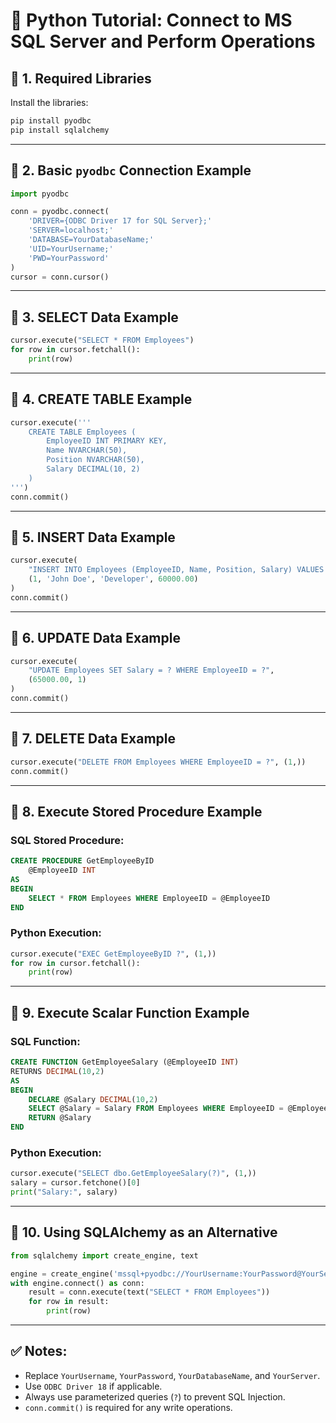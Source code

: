 # 🐍 Python Tutorial: Connect to MS SQL Server and Perform Operations

## 📌 1. Required Libraries
Install the libraries:
```bash
pip install pyodbc
pip install sqlalchemy
```

---

## 📌 2. Basic `pyodbc` Connection Example
```python
import pyodbc

conn = pyodbc.connect(
    'DRIVER={ODBC Driver 17 for SQL Server};'
    'SERVER=localhost;'
    'DATABASE=YourDatabaseName;'
    'UID=YourUsername;'
    'PWD=YourPassword'
)
cursor = conn.cursor()
```

---

## 📌 3. SELECT Data Example
```python
cursor.execute("SELECT * FROM Employees")
for row in cursor.fetchall():
    print(row)
```

---

## 📌 4. CREATE TABLE Example
```python
cursor.execute('''
    CREATE TABLE Employees (
        EmployeeID INT PRIMARY KEY,
        Name NVARCHAR(50),
        Position NVARCHAR(50),
        Salary DECIMAL(10, 2)
    )
''')
conn.commit()
```

---

## 📌 5. INSERT Data Example
```python
cursor.execute(
    "INSERT INTO Employees (EmployeeID, Name, Position, Salary) VALUES (?, ?, ?, ?)",
    (1, 'John Doe', 'Developer', 60000.00)
)
conn.commit()
```

---

## 📌 6. UPDATE Data Example
```python
cursor.execute(
    "UPDATE Employees SET Salary = ? WHERE EmployeeID = ?",
    (65000.00, 1)
)
conn.commit()
```

---

## 📌 7. DELETE Data Example
```python
cursor.execute("DELETE FROM Employees WHERE EmployeeID = ?", (1,))
conn.commit()
```

---

## 📌 8. Execute Stored Procedure Example

### SQL Stored Procedure:
```sql
CREATE PROCEDURE GetEmployeeByID
    @EmployeeID INT
AS
BEGIN
    SELECT * FROM Employees WHERE EmployeeID = @EmployeeID
END
```

### Python Execution:
```python
cursor.execute("EXEC GetEmployeeByID ?", (1,))
for row in cursor.fetchall():
    print(row)
```

---

## 📌 9. Execute Scalar Function Example

### SQL Function:
```sql
CREATE FUNCTION GetEmployeeSalary (@EmployeeID INT)
RETURNS DECIMAL(10,2)
AS
BEGIN
    DECLARE @Salary DECIMAL(10,2)
    SELECT @Salary = Salary FROM Employees WHERE EmployeeID = @EmployeeID
    RETURN @Salary
END
```

### Python Execution:
```python
cursor.execute("SELECT dbo.GetEmployeeSalary(?)", (1,))
salary = cursor.fetchone()[0]
print("Salary:", salary)
```

---

## 📌 10. Using SQLAlchemy as an Alternative
```python
from sqlalchemy import create_engine, text

engine = create_engine('mssql+pyodbc://YourUsername:YourPassword@YourServer/YourDatabaseName?driver=ODBC+Driver+17+for+SQL+Server')
with engine.connect() as conn:
    result = conn.execute(text("SELECT * FROM Employees"))
    for row in result:
        print(row)
```

---

## ✅ Notes:
- Replace `YourUsername`, `YourPassword`, `YourDatabaseName`, and `YourServer`.
- Use `ODBC Driver 18` if applicable.
- Always use parameterized queries (`?`) to prevent SQL Injection.
- `conn.commit()` is required for any write operations.
